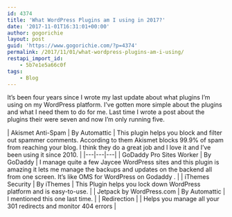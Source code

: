```yaml
---
id: 4374
title: 'What WordPress Plugins am I using in 2017?'
date: '2017-11-01T16:31:01+00:00'
author: gogorichie
layout: post
guid: 'https://www.gogorichie.com/?p=4374'
permalink: /2017/11/01/what-wordpress-plugins-am-i-using/
restapi_import_id:
    - 5b7e1e5a66c0f
tags:
    - Blog
---
```


It’s been four years since I wrote my last update about what plugins I’m using on my WordPress platform. I’ve gotten more simple about the plugins and what I need them to do for me. Last time I wrote a post about the plugins their were seven and now I’m only running five.

<div>| Akismet Anti-Spam | By Automattic | This plugin helps you block and filter out spammer comments. According to them Akismet blocks 99.9% of spam from reaching your blog. I think they do a great job and I love it and I’ve been using it since 2010. |
|---|---|---|
| GoDaddy Pro Sites Worker | By GoDaddy | I manage quite a few Jaycee WordPress sites and this plugin is amazing it lets me manage the backups and updates on the backend all from one screen. It’s like OMS for WordPress on Godaddy . |
| iThemes Security | By iThemes | This Plugin helps you lock down WordPress platform and is easy-to-use. |
| Jetpack by WordPress.com | By Automattic | I mentioned this one last time. |
| Redirection |  | Helps you manage all your 301 redirects and monitor 404 errors |

</div>